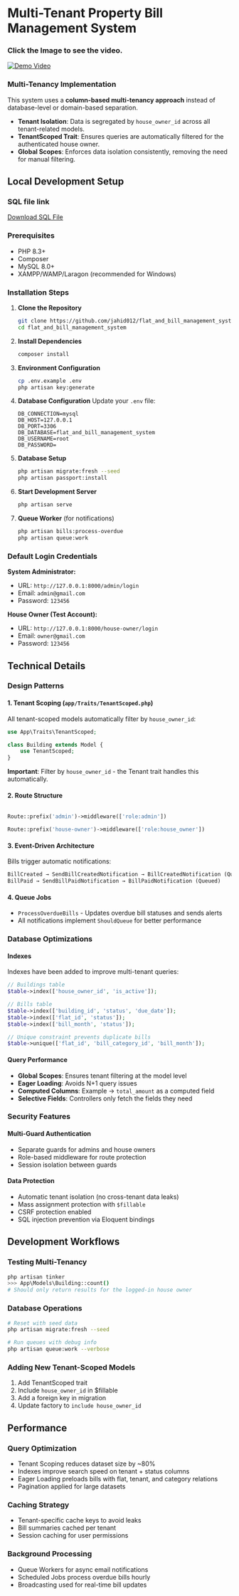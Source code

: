 # Multi-Tenant Property Bill Management System

### Click the Image to see the video.
[![Demo Video](preview.png)](https://drive.google.com/file/d/1mI9yIEMRHBUkZHHMoky5wEdVKMAsA9LY/view?usp=sharing)


### Multi-Tenancy Implementation
This system uses a **column-based multi-tenancy approach** instead of database-level or domain-based separation.

- **Tenant Isolation**: Data is segregated by `house_owner_id` across all tenant-related models.  
- **TenantScoped Trait**: Ensures queries are automatically filtered for the authenticated house owner.  
- **Global Scopes**: Enforces data isolation consistently, removing the need for manual filtering.


## Local Development Setup

### SQL file link
[Download SQL File](https://raw.githubusercontent.com/jahid012/flat_and_bill_management_system/master/flat_and_bill_management_system.sql)


### Prerequisites
- PHP 8.3+
- Composer
- MySQL 8.0+
- XAMPP/WAMP/Laragon (recommended for Windows)

### Installation Steps

1. **Clone the Repository**
   ```bash
   git clone https://github.com/jahid012/flat_and_bill_management_system.git
   cd flat_and_bill_management_system
   ```

2. **Install Dependencies**
   ```bash
   composer install
   ```

3. **Environment Configuration**
   ```bash
   cp .env.example .env
   php artisan key:generate
   ```

4. **Database Configuration**
   Update your `.env` file:
   ```env
   DB_CONNECTION=mysql
   DB_HOST=127.0.0.1
   DB_PORT=3306
   DB_DATABASE=flat_and_bill_management_system
   DB_USERNAME=root
   DB_PASSWORD=
   ```

5. **Database Setup**
   ```bash
   php artisan migrate:fresh --seed
   php artisan passport:install
   ```

6. **Start Development Server**
   ```bash
   php artisan serve
   ```

7. **Queue Worker** (for notifications)
   ```bash
   php artisan bills:process-overdue
   php artisan queue:work
   ```

### Default Login Credentials

**System Administrator:**
- URL: `http://127.0.0.1:8000/admin/login`
- Email: `admin@gmail.com`
- Password: `123456`

**House Owner (Test Account):**
- URL: `http://127.0.0.1:8000/house-owner/login`
- Email: `owner@gmail.com`
- Password: `123456`

## Technical Details

### Design Patterns

#### 1. Tenant Scoping (`app/Traits/TenantScoped.php`)
All tenant-scoped models automatically filter by `house_owner_id`:
```php
use App\Traits\TenantScoped;

class Building extends Model {
    use TenantScoped;
}
```

**Important**: Filter by `house_owner_id` - the Tenant trait handles this automatically.

#### 2. Route Structure
```php

Route::prefix('admin')->middleware(['role:admin'])

Route::prefix('house-owner')->middleware(['role:house_owner'])
```

#### 3. Event-Driven Architecture
Bills trigger automatic notifications:
```php
BillCreated → SendBillCreatedNotification → BillCreatedNotification (Queued)
BillPaid → SendBillPaidNotification → BillPaidNotification (Queued)
```

#### 4. Queue Jobs
- `ProcessOverdueBills` - Updates overdue bill statuses and sends alerts
- All notifications implement `ShouldQueue` for better performance

### Database Optimizations

#### Indexes
Indexes have been added to improve multi-tenant queries:
```php
// Buildings table
$table->index(['house_owner_id', 'is_active']);

// Bills table
$table->index(['building_id', 'status', 'due_date']);
$table->index(['flat_id', 'status']);
$table->index(['bill_month', 'status']);

// Unique constraint prevents duplicate bills
$table->unique(['flat_id', 'bill_category_id', 'bill_month']);
```

#### Query Performance
- **Global Scopes**: Ensures tenant filtering at the model level
- **Eager Loading**: Avoids N+1 query issues
- **Computed Columns**: Example → `total_amount` as a computed field
- **Selective Fields**: Controllers only fetch the fields they need

### Security Features

#### Multi-Guard Authentication
- Separate guards for admins and house owners
- Role-based middleware for route protection
- Session isolation between guards

#### Data Protection
- Automatic tenant isolation (no cross-tenant data leaks)
- Mass assignment protection with `$fillable`
- CSRF protection enabled
- SQL injection prevention via Eloquent bindings

## Development Workflows

### Testing Multi-Tenancy
```bash
php artisan tinker
>>> App\Models\Building::count()
# Should only return results for the logged-in house owner
```

### Database Operations
```bash
# Reset with seed data
php artisan migrate:fresh --seed

# Run queues with debug info
php artisan queue:work --verbose
```

### Adding New Tenant-Scoped Models
1. Add TenantScoped trait
2. Include `house_owner_id` in $fillable
3. Add a foreign key in migration
4. Update factory to `include house_owner_id`

## Performance

### Query Optimization
- Tenant Scoping reduces dataset size by ~80%
- Indexes improve search speed on tenant + status columns
- Eager Loading preloads bills with flat, tenant, and category relations
- Pagination applied for large datasets

### Caching Strategy
- Tenant-specific cache keys to avoid leaks
- Bill summaries cached per tenant
- Session caching for user permissions

### Background Processing
- Queue Workers for async email notifications
- Scheduled Jobs process overdue bills hourly
- Broadcasting used for real-time bill updates